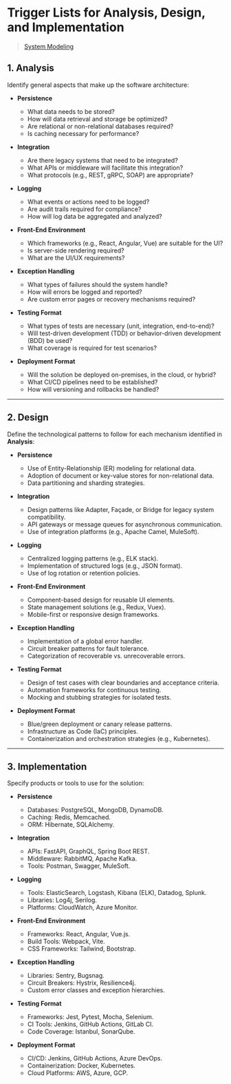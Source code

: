 # Trigger Lists for Analysis, Design, and Implementation

> [System Modeling](README.md)

## **1. Analysis**
Identify general aspects that make up the software architecture:

- **Persistence**  
  - What data needs to be stored?  
  - How will data retrieval and storage be optimized?  
  - Are relational or non-relational databases required?  
  - Is caching necessary for performance?  

- **Integration**  
  - Are there legacy systems that need to be integrated?  
  - What APIs or middleware will facilitate this integration?  
  - What protocols (e.g., REST, gRPC, SOAP) are appropriate?  

- **Logging**  
  - What events or actions need to be logged?  
  - Are audit trails required for compliance?  
  - How will log data be aggregated and analyzed?  

- **Front-End Environment**  
  - Which frameworks (e.g., React, Angular, Vue) are suitable for the UI?  
  - Is server-side rendering required?  
  - What are the UI/UX requirements?  

- **Exception Handling**  
  - What types of failures should the system handle?  
  - How will errors be logged and reported?  
  - Are custom error pages or recovery mechanisms required?  

- **Testing Format**  
  - What types of tests are necessary (unit, integration, end-to-end)?  
  - Will test-driven development (TDD) or behavior-driven development (BDD) be used?  
  - What coverage is required for test scenarios?  

- **Deployment Format**  
  - Will the solution be deployed on-premises, in the cloud, or hybrid?  
  - What CI/CD pipelines need to be established?  
  - How will versioning and rollbacks be handled?  

---

## **2. Design**
Define the technological patterns to follow for each mechanism identified in **Analysis**:

- **Persistence**  
  - Use of Entity-Relationship (ER) modeling for relational data.  
  - Adoption of document or key-value stores for non-relational data.  
  - Data partitioning and sharding strategies.  

- **Integration**  
  - Design patterns like Adapter, Façade, or Bridge for legacy system compatibility.  
  - API gateways or message queues for asynchronous communication.  
  - Use of integration platforms (e.g., Apache Camel, MuleSoft).  

- **Logging**  
  - Centralized logging patterns (e.g., ELK stack).  
  - Implementation of structured logs (e.g., JSON format).  
  - Use of log rotation or retention policies.  

- **Front-End Environment**  
  - Component-based design for reusable UI elements.  
  - State management solutions (e.g., Redux, Vuex).  
  - Mobile-first or responsive design frameworks.  

- **Exception Handling**  
  - Implementation of a global error handler.  
  - Circuit breaker patterns for fault tolerance.  
  - Categorization of recoverable vs. unrecoverable errors.  

- **Testing Format**  
  - Design of test cases with clear boundaries and acceptance criteria.  
  - Automation frameworks for continuous testing.  
  - Mocking and stubbing strategies for isolated tests.  

- **Deployment Format**  
  - Blue/green deployment or canary release patterns.  
  - Infrastructure as Code (IaC) principles.  
  - Containerization and orchestration strategies (e.g., Kubernetes).  

---

## **3. Implementation**
Specify products or tools to use for the solution:

- **Persistence**  
  - Databases: PostgreSQL, MongoDB, DynamoDB.  
  - Caching: Redis, Memcached.  
  - ORM: Hibernate, SQLAlchemy.  

- **Integration**  
  - APIs: FastAPI, GraphQL, Spring Boot REST.  
  - Middleware: RabbitMQ, Apache Kafka.  
  - Tools: Postman, Swagger, MuleSoft.  

- **Logging**  
  - Tools: ElasticSearch, Logstash, Kibana (ELK), Datadog, Splunk.  
  - Libraries: Log4j, Serilog.  
  - Platforms: CloudWatch, Azure Monitor.  

- **Front-End Environment**  
  - Frameworks: React, Angular, Vue.js.  
  - Build Tools: Webpack, Vite.  
  - CSS Frameworks: Tailwind, Bootstrap.  

- **Exception Handling**  
  - Libraries: Sentry, Bugsnag.  
  - Circuit Breakers: Hystrix, Resilience4j.  
  - Custom error classes and exception hierarchies.  

- **Testing Format**  
  - Frameworks: Jest, Pytest, Mocha, Selenium.  
  - CI Tools: Jenkins, GitHub Actions, GitLab CI.  
  - Code Coverage: Istanbul, SonarQube.  

- **Deployment Format**  
  - CI/CD: Jenkins, GitHub Actions, Azure DevOps.  
  - Containerization: Docker, Kubernetes.  
  - Cloud Platforms: AWS, Azure, GCP.  
